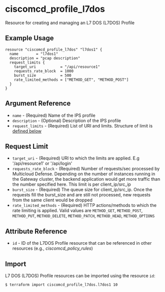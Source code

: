 # ciscomcd_profile_l7dos
Resource for creating and managing an L7 DOS (L7DOS) Profile

## Example Usage
```hcl
resource "ciscomcd_profile_l7dos" "l7dos1" {
  name        = "l7dos1"
  description = "pcap description"
  request_limits {
    target_uri           = "/api/resource1"
    requests_rate_block  = 1000
    burst_size           = 500
    rate_limited_methods = ["METHOD_GET", "METHOD_POST"]
  }
}
```

## Argument Reference
* `name` - (Required) Name of the IPS profile
* `description` - (Optional) Description of the IPS profile
* `request_limits` - (Required) List of URI and limits. Structure of limit is [defined below](#request-limit)

## Request Limit
* `target_uri` - (Required) URI to which the limits are applied. E.g '/api/resource1' or '/api/login'
* `requests_rate_block` - (Required) Number of requests/sec processed by Multicloud Defense. Depending on the number of instances running in the Gateway cluster, the backend application would get more traffic than the number specified here. This limit is per client_ip/src_ip
* `burst_size` - (Required) The queue size for client_ip/src_ip. Once the requests fill the burst_size and are still not processed, new requests from the same client would be dropped
* `rate_limited_methods` - (Required) HTTP actions/methods to which the rate limiting is applied. Valid values are `METHOD_GET`, `METHOD_POST`, `METHOD_PUT`, `METHOD_DELETE`, `METHOD_PATCH`, `METHOD_HEAD`, `METHOD_OPTIONS`

## Attribute Reference
* `id` - ID of the L7DOS Profile resource that can be referenced in other resources (e.g., *ciscomcd_policy_rules*)

## Import
L7 DOS (L7DOS) Profile resources can be imported using the resource `id`:

```hcl
$ terraform import ciscomcd_profile_l7dos.l7dos1 10
```